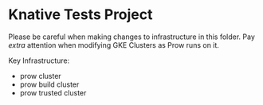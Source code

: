 # Knative Tests Project

Please be careful when making changes to infrastructure in this folder. Pay *extra* attention when modifying GKE Clusters as Prow runs on it.

Key Infrastructure:
- prow cluster
- prow build cluster
- prow trusted cluster

